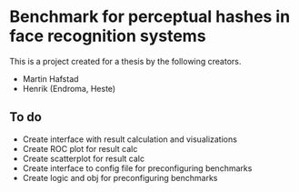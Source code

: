# Benchmark for perceptual hashes in face recognition systems

This is a project created for a thesis by the following creators.
- Martin Hafstad
- Henrik (Endroma, Heste)

## To do
- Create interface with result calculation and visualizations
- Create ROC plot for result calc
- Create scatterplot for result calc
- Create interface to config file for preconfiguring benchmarks
- Create logic and obj for preconfiguring benchmarks

